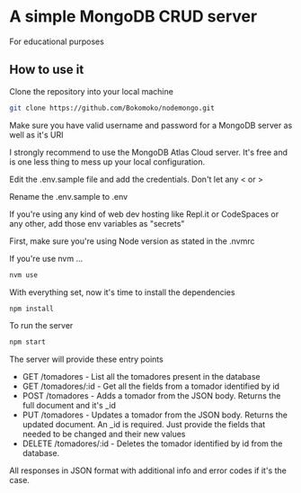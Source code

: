 # A simple MongoDB CRUD server

For educational purposes

## How to use it

Clone the repository into your local machine

```bash
git clone https://github.com/Bokomoko/nodemongo.git
```

Make sure you have valid username and password for a MongoDB server as well as it's URI

I strongly recommend to use the MongoDB Atlas Cloud server. It's free and is one less thing to mess up your local configuration.

Edit the .env.sample file and add the credentials. Don't let any < or >

Rename the .env.sample to .env

If you're using any kind of web dev hosting like Repl.it or CodeSpaces or any other, add those env variables as "secrets"

First, make sure you're using Node version as stated in the .nvmrc

If you're use nvm ...

```bash
nvm use
```

With everything set, now it's time to install the dependencies

```bash
npm install
```

To run the server

```bash
npm start
```

The server will provide these entry points

* GET /tomadores - List all the tomadores present in the database
* GET /tomadores/:id - Get all the fields from a tomador identified by id
* POST /tomadores - Adds a tomador from the JSON body. Returns the full document and it's _id
* PUT /tomadores - Updates a tomador from the JSON body. Returns the updated document. An _id is required. Just provide the fields that needed to be changed and their new values
* DELETE /tomadores/:id - Deletes the tomador identified by id from the database.

All responses in JSON format with additional info and error codes if it's the case.
